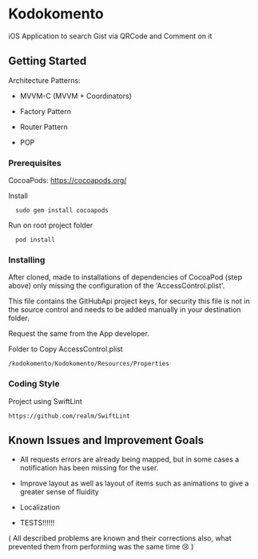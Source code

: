# Kodokomento

iOS Application to search Gist via QRCode and Comment on it

## Getting Started

Architecture Patterns:

* MVVM-C (MVVM + Coordinators)

* Factory Pattern

* Router Pattern

* POP


### Prerequisites

CocoaPods: https://cocoapods.org/

Install
```
  sudo gem install cocoapods
```
Run on root project folder
```
  pod install
```

### Installing

After cloned, made to installations of dependencies of CocoaPod (step above) only missing the configuration of the 'AccessControl.plist'.

This file contains the GitHubApi project keys, for security this file is not in the source control and needs to be added manually in your destination folder.

Request the same from the App developer.

Folder to Copy AccessControl.plist

```
/kodokomento/Kodokomento/Resources/Properties
```

### Coding Style

Project using SwiftLint

```
https://github.com/realm/SwiftLint
```

## Known Issues and Improvement Goals

* All requests errors are already being mapped, but in some cases a notification has been missing for the user.

* Improve layout as well as layout of items such as animations to give a greater sense of fluidity

* Localization

* TESTS!!!!!!

( All described problems are known and their corrections also, what prevented them from performing was the same time 😢 )
